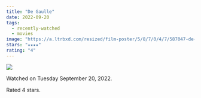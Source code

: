 ```yaml
---
title: "De Gaulle"
date: 2022-09-20
tags:
  - recently-watched
  - movies
image: "https://a.ltrbxd.com/resized/film-poster/5/8/7/0/4/7/587047-de-gaulle-0-600-0-900-crop.jpg?v=38f2adf6d2"
stars: "★★★★"
rating: "4"
---
```


<div class="letterboxd-movie-data-content">
   <p><img src="https://a.ltrbxd.com/resized/film-poster/5/8/7/0/4/7/587047-de-gaulle-0-600-0-900-crop.jpg?v=38f2adf6d2"/></p> <p>Watched on Tuesday September 20, 2022.</p> 
  <p>Rated 4 stars.<p>
  <div class="float-clear"></div>
</div>
